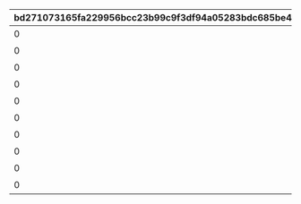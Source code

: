 |bd271073165fa229956bcc23b99c9f3df94a05283bdc685be4b49fd3a48252ea|5870c5eeeac2dd3a437703dca287dae39fe1d71f8625ce12db912c7ed3435ff5|39eb2c024f01e527a16fd6a6a1e3f9d4d561844b080bcd60bdd1e326a8d819fd|a63a8a92448fd1beede85bcfe1ea7d339f3edd87ea6c15a94bec175f2218f1ed|304d795c33d5daed7a3944bab15d30ae3a008e5869a3e8f2e29b82a5515ed2d7|9126858f1576617bb0f7c20e604f20e302bafc529e7b7403b577d46b4ee02273|546bdfe2628f9b293184085fa26c4e2b6b94d566cde3515245e78bd060583832|a79e8708f0ff45751c15a4c8348efcdee119534c23ec449ef714b4397337211f|af993e28fbb03221e3084ac96675f11dc8254b3a161945afbf103b903141c797|4a4b828fd28a9310596d50c0a7519e5e8f43e12f406bf886625e94fcae70ebce|
| --- | --- | --- | --- | --- | --- | --- | --- | --- | --- |
|0|アニメ Season1 全巻購入特典|101|10104|0|2030/05/15 4:59:59|10102|10101|2020-11-05 12:00:00|10103|
|0|アニメ Season2 全巻購入特典|102|0|0|2030/12/31 23:59:59|10202|10201|2022-05-16 00:00:00|10203|
|0|週刊ファミ通|201|0|0|2022/05/19 23:59:59|0|0|2021-05-19 00:00:00|0|
|0|公式アートワークス Vol.3|202|0|0|2030/07/30 23:59:59|0|0|2021-07-30 00:00:00|0|
|0|プリコネフェス2023　リアルガチャ|203|0|0|2024/01/31 23:59:59|0|0|2023-01-15 15:00:00|0|
|0|キャラクターソングアルバムVol.5 購入特典|204|0|0|2025/02/13 23:59:59|0|0|2024-02-14 00:00:00|0|
|0|サウンドトラックVol.6 購入特典|205|0|0|2025/02/13 23:59:59|0|0|2024-02-14 00:00:00|0|
|0|佐賀市ふるさと納税返礼品|206|0|0|2030/12/31 23:59:59|0|0|2024-11-29 12:00:00|0|
|0|キャラクターソングアルバムVol.6 購入特典|207|0|0|2026/02/11 23:59:59|0|0|2025-02-10 12:00:00|0|
|0|佐賀市ふるさと納税返礼品 第2弾|208|0|0|2030/12/31 23:59:59|0|0|2025-08-12 12:00:00|0|